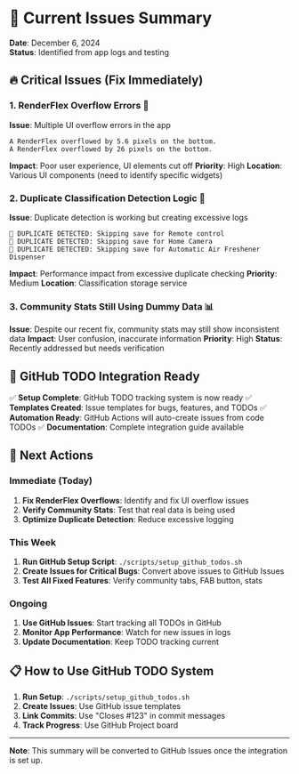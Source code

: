 # 🚨 Current Issues Summary

**Date**: December 6, 2024  
**Status**: Identified from app logs and testing

## 🔥 **Critical Issues (Fix Immediately)**

### 1. **RenderFlex Overflow Errors** 🚨
**Issue**: Multiple UI overflow errors in the app
```
A RenderFlex overflowed by 5.6 pixels on the bottom.
A RenderFlex overflowed by 26 pixels on the bottom.
```

**Impact**: Poor user experience, UI elements cut off
**Priority**: High
**Location**: Various UI components (need to identify specific widgets)

### 2. **Duplicate Classification Detection Logic** 🔄
**Issue**: Duplicate detection is working but creating excessive logs
```
🚫 DUPLICATE DETECTED: Skipping save for Remote control
🚫 DUPLICATE DETECTED: Skipping save for Home Camera
🚫 DUPLICATE DETECTED: Skipping save for Automatic Air Freshener Dispenser
```

**Impact**: Performance impact from excessive duplicate checking
**Priority**: Medium
**Location**: Classification storage service

### 3. **Community Stats Still Using Dummy Data** 📊
**Issue**: Despite our recent fix, community stats may still show inconsistent data
**Impact**: User confusion, inaccurate information
**Priority**: High
**Status**: Recently addressed but needs verification

## 🔧 **GitHub TODO Integration Ready**

✅ **Setup Complete**: GitHub TODO tracking system is now ready
✅ **Templates Created**: Issue templates for bugs, features, and TODOs
✅ **Automation Ready**: GitHub Actions will auto-create issues from code TODOs
✅ **Documentation**: Complete integration guide available

## 🎯 **Next Actions**

### **Immediate (Today)**
1. **Fix RenderFlex Overflows**: Identify and fix UI overflow issues
2. **Verify Community Stats**: Test that real data is being used
3. **Optimize Duplicate Detection**: Reduce excessive logging

### **This Week**
1. **Run GitHub Setup Script**: `./scripts/setup_github_todos.sh`
2. **Create Issues for Critical Bugs**: Convert above issues to GitHub Issues
3. **Test All Fixed Features**: Verify community tabs, FAB button, stats

### **Ongoing**
1. **Use GitHub Issues**: Start tracking all TODOs in GitHub
2. **Monitor App Performance**: Watch for new issues in logs
3. **Update Documentation**: Keep TODO tracking current

## 📋 **How to Use GitHub TODO System**

1. **Run Setup**: `./scripts/setup_github_todos.sh`
2. **Create Issues**: Use GitHub issue templates
3. **Link Commits**: Use "Closes #123" in commit messages
4. **Track Progress**: Use GitHub Project board

---

**Note**: This summary will be converted to GitHub Issues once the integration is set up. 